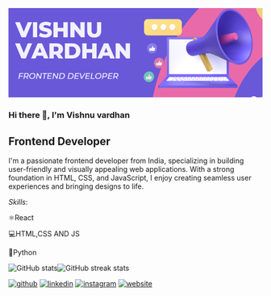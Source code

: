 ![Frontend Developer](https://github.com/vishnuvardhancoder/vishnuvardhancoder/blob/main/Screenshot%202023-07-16%20111653.png)

### Hi there 👋, I'm **Vishnu vardhan**
## Frontend Developer

I'm a passionate frontend developer from India, specializing in building user-friendly and visually appealing web applications. With a strong foundation in HTML, CSS, and JavaScript, I enjoy creating seamless user experiences and bringing designs to life.

*Skills*:

⚛️React

💻HTML,CSS AND JS

🐍Python


![GitHub stats](https://github-readme-stats.vercel.app/api?username=vishnuvardhancoder&show_icons=true)![GitHub streak stats](https://streak-stats.demolab.com/?user=vishnuvardhancoder)  


[<img src='https://cdn.jsdelivr.net/npm/simple-icons@3.0.1/icons/github.svg' alt='github' height='40'>](https://github.com/vishnuvardhancoder)  [<img src='https://cdn.jsdelivr.net/npm/simple-icons@3.0.1/icons/linkedin.svg' alt='linkedin' height='40'>](https://www.linkedin.com/in/VISHNU/)  [<img src='https://cdn.jsdelivr.net/npm/simple-icons@3.0.1/icons/instagram.svg' alt='instagram' height='40'>](https://www.instagram.com/vishhzzz.exe/)  [<img src='https://cdn.jsdelivr.net/npm/simple-icons@3.0.1/icons/icloud.svg' alt='website' height='40'>](https://bit.ly/Vishnu-web)  
